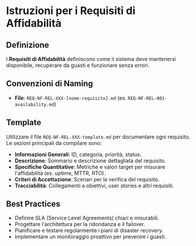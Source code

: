 # Istruzioni per i Requisiti di Affidabilità

## Definizione

I **Requisiti di Affidabilità** definiscono come il sistema deve mantenersi disponibile, recuperare da guasti e funzionare senza errori.

## Convenzioni di Naming

- **File**: `REQ-NF-REL-XXX-[nome-requisito].md` (es. `REQ-NF-REL-001-availability.md`)

## Template

Utilizzare il file `REQ-NF-REL-XXX-template.md` per documentare ogni requisito. Le sezioni principali da compilare sono:

- **Informazioni Generali**: ID, categoria, priorità, status.
- **Descrizione**: Sommario e descrizione dettagliata del requisito.
- **Specifiche Quantitative**: Metriche e valori target per misurare l'affidabilità (es. uptime, MTTR, RTO).
- **Criteri di Accettazione**: Scenari per la verifica del requisito.
- **Tracciabilità**: Collegamenti a obiettivi, user stories e altri requisiti.

## Best Practices

- Definire SLA (Service Level Agreements) chiari e misurabili.
- Progettare l'architettura per la ridondanza e il failover.
- Pianificare e testare regolarmente i piani di disaster recovery.
- Implementare un monitoraggio proattivo per prevenire i guasti.
